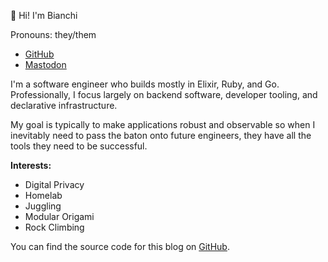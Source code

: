 👋 Hi! I'm Bianchi

Pronouns: they/them

* [GitHub](https://github.com/bianchidotdev)
* [Mastodon](https://hachyderm.io/@bonkybot)

I'm  a software engineer who builds mostly in Elixir, Ruby, and Go. Professionally, I focus largely on backend software, developer tooling, and declarative infrastructure.

My goal is typically to make applications robust and observable so when I inevitably need to pass the baton onto future engineers, they have all the tools they need to be successful.

**Interests:**
* Digital Privacy
* Homelab
* Juggling
* Modular Origami
* Rock Climbing

You can find the source code for this blog on [GitHub](https://github.com/bianchidotdev/bianchi.dev).
